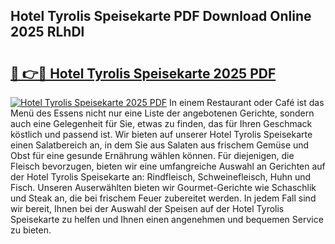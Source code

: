 ## Hotel Tyrolis Speisekarte PDF Download Online 2025 RLhDl

# <h2><a href="http://gc9wo6.nevu.top/?p=Hotel+Tyrolis+Speisekarte">🔗 👉🔴 Hotel Tyrolis Speisekarte 2025 PDF</a></h2>

[![Hotel Tyrolis Speisekarte 2025 PDF](https://i.imgur.com/dBaPXMq.png)](http://gc9wo6.nevu.top/?p=Hotel+Tyrolis+Speisekarte)
In einem Restaurant oder Café ist das Menü des Essens nicht nur eine Liste der angebotenen Gerichte, sondern auch eine Gelegenheit für Sie, etwas zu finden, das für Ihren Geschmack köstlich und passend ist. Wir bieten auf unserer Hotel Tyrolis Speisekarte einen Salatbereich an, in dem Sie aus Salaten aus frischem Gemüse und Obst für eine gesunde Ernährung wählen können. Für diejenigen, die Fleisch bevorzugen, bieten wir eine umfangreiche Auswahl an Gerichten auf der Hotel Tyrolis Speisekarte an: Rindfleisch, Schweinefleisch, Huhn und Fisch. Unseren Auserwählten bieten wir Gourmet-Gerichte wie Schaschlik und Steak an, die bei frischem Feuer zubereitet werden. In jedem Fall sind wir bereit, Ihnen bei der Auswahl der Speisen auf der Hotel Tyrolis Speisekarte zu helfen und Ihnen einen angenehmen und bequemen Service zu bieten.
